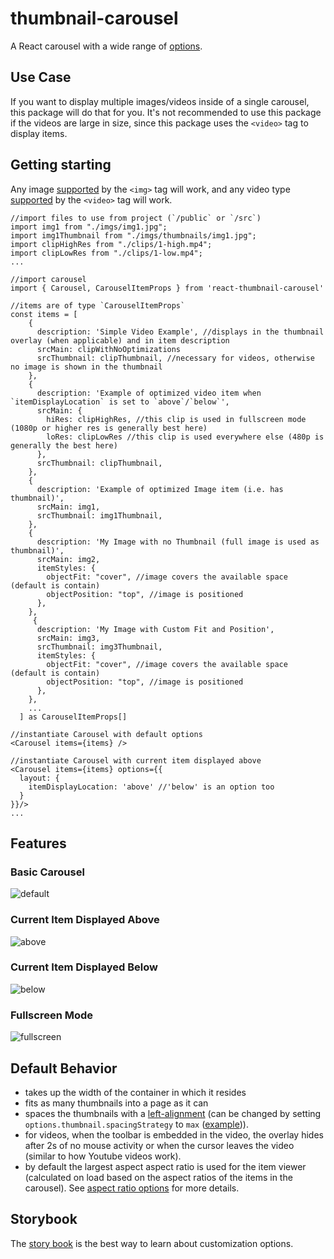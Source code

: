# thumbnail-carousel

A React carousel with a wide range of [options](https://beschuetzer.github.io/thumbnail-carousel/?path=/docs/thumbnail-carousel-layout--docs).

## Use Case

If you want to display multiple images/videos inside of a single carousel, this package will do that for you. It's not recommended to use this package if the videos are large in size, since this package uses the `<video>` tag to display items.

## Getting starting
Any image [supported](https://developer.mozilla.org/en-US/docs/Web/HTML/Element/img#supported_image_formats) by the `<img>` tag will work,
and any video type [supported](https://developer.mozilla.org/en-US/docs/Web/HTML/Element/video) by the `<video>` tag will work.

```
//import files to use from project (`/public` or `/src`)
import img1 from "./imgs/img1.jpg"; 
import img1Thumbnail from "./imgs/thumbnails/img1.jpg";
import clipHighRes from "./clips/1-high.mp4";
import clipLowRes from "./clips/1-low.mp4";
...

//import carousel
import { Carousel, CarouselItemProps } from 'react-thumbnail-carousel'

//items are of type `CarouselItemProps`
const items = [
    {      
      description: 'Simple Video Example', //displays in the thumbnail overlay (when applicable) and in item description
      srcMain: clipWithNoOptimizations
      srcThumbnail: clipThumbnail, //necessary for videos, otherwise no image is shown in the thumbnail
    },
    {
      description: 'Example of optimized video item when `itemDisplayLocation` is set to `above`/`below`',
      srcMain: {
        hiRes: clipHighRes, //this clip is used in fullscreen mode (1080p or higher res is generally best here)
        loRes: clipLowRes //this clip is used everywhere else (480p is generally the best here)
      },
      srcThumbnail: clipThumbnail,
    },
    {
      description: 'Example of optimized Image item (i.e. has thumbnail)',
      srcMain: img1,
      srcThumbnail: img1Thumbnail,
    },
    {
      description: 'My Image with no Thumbnail (full image is used as thumbnail)',
      srcMain: img2,
      itemStyles: {
        objectFit: "cover", //image covers the available space (default is contain)
        objectPosition: "top", //image is positioned 
      },
    },
     {
      description: 'My Image with Custom Fit and Position',
      srcMain: img3,
      srcThumbnail: img3Thumbnail,
      itemStyles: {
        objectFit: "cover", //image covers the available space (default is contain)
        objectPosition: "top", //image is positioned 
      },
    },
    ...
  ] as CarouselItemProps[]

//instantiate Carousel with default options
<Carousel items={items} />

//instantiate Carousel with current item displayed above 
<Carousel items={items} options={{
  layout: {
    itemDisplayLocation: 'above' //'below' is an option too
  }
}}/>
...
```

## Features

  ### Basic Carousel

  ![default](https://github.com/Beschuetzer/thumbnail-carousel/assets/62818816/dfb166a6-9768-465d-b782-d01aac48fe28)

  ### Current Item Displayed Above

  ![above](https://github.com/Beschuetzer/thumbnail-carousel/assets/62818816/c1e1a7ec-37c0-4227-a503-27498727e7fc)

  ### Current Item Displayed Below

  ![below](https://github.com/Beschuetzer/thumbnail-carousel/assets/62818816/2a6ff3d7-1db5-466b-8121-1527640c5a44)

  ### Fullscreen Mode

  ![fullscreen](https://github.com/Beschuetzer/thumbnail-carousel/assets/62818816/232c74ec-832c-44c1-b797-d30644b0520b)

## Default Behavior

- takes up the width of the container in which it resides
- fits as many thumbnails into a page as it can
- spaces the thumbnails with a [left-alignment](https://beschuetzer.github.io/thumbnail-carousel/?path=/story/thumbnail-carousel-layout--layout-3) (can be changed by setting `options.thumbnail.spacingStrategy` to `max` ([example](https://beschuetzer.github.io/thumbnail-carousel/?path=/story/thumbnail-carousel-layout--layout-4))).
- for videos, when the toolbar is embedded in the video, the overlay hides after 2s of no mouse activity or when the cursor leaves the video (similar to how Youtube videos work).
- by default the largest aspect aspect ratio is used for the item viewer (calculated on load based on the aspect ratios of the items in the carousel). See [aspect ratio options](https://beschuetzer.github.io/thumbnail-carousel/?path=/docs/thumbnail-carousel-aspect-ratio-options--docs) for more details.

  

## Storybook

The [story book](https://beschuetzer.github.io/thumbnail-carousel/?path=/docs/thumbnail-carousel-layout--docs) is the best way to learn about customization options.
